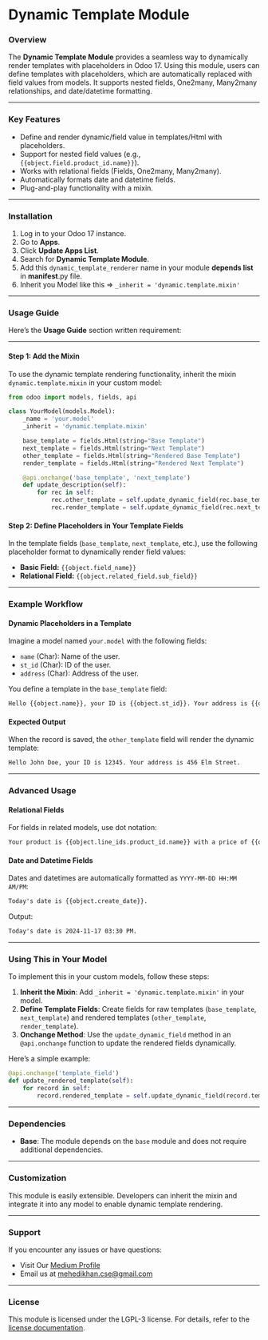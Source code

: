 # Dynamic Template Module

### **Overview**
The **Dynamic Template Module** provides a seamless way to dynamically render templates with placeholders in Odoo 17. Using this module, users can define templates with placeholders, which are automatically replaced with field values from models. It supports nested fields, One2many, Many2many relationships, and date/datetime formatting.

---

### **Key Features**
- Define and render dynamic/field value in templates/Html with placeholders.
- Support for nested field values (e.g., `{{object.field.product_id.name}}`).
- Works with relational fields (Fields, One2many, Many2many).
- Automatically formats date and datetime fields.
- Plug-and-play functionality with a mixin.

---

### **Installation**
1. Log in to your Odoo 17 instance.
2. Go to **Apps**.
3. Click **Update Apps List**.
4. Search for **Dynamic Template Module**.
5. Add this `dynamic_template_renderer` name in your module **depends list** in __manifest__.py file.
6. Inherit you Model like this => `_inherit = 'dynamic.template.mixin'`
---

### **Usage Guide**
Here’s the **Usage Guide** section written requirement:

---


#### **Step 1: Add the Mixin**
To use the dynamic template rendering functionality, inherit the mixin `dynamic.template.mixin` in your custom model:

```python
from odoo import models, fields, api

class YourModel(models.Model):
    _name = 'your.model'
    _inherit = 'dynamic.template.mixin'

    base_template = fields.Html(string="Base Template")
    next_template = fields.Html(string="Next Template")
    other_template = fields.Html(string="Rendered Base Template")
    render_template = fields.Html(string="Rendered Next Template")

    @api.onchange('base_template', 'next_template')
    def update_description(self):
        for rec in self:
            rec.other_template = self.update_dynamic_field(rec.base_template)
            rec.render_template = self.update_dynamic_field(rec.next_template)
```

#### **Step 2: Define Placeholders in Your Template Fields**
In the template fields (`base_template`, `next_template`, etc.), use the following placeholder format to dynamically render field values:
- **Basic Field:** `{{object.field_name}}`
- **Relational Field:** `{{object.related_field.sub_field}}`

---

### **Example Workflow**

#### **Dynamic Placeholders in a Template**
Imagine a model named `your.model` with the following fields:
- `name` (Char): Name of the user.
- `st_id` (Char): ID of the user.
- `address` (Char): Address of the user.

You define a template in the `base_template` field:
```html
Hello {{object.name}}, your ID is {{object.st_id}}. Your address is {{object.address}}.
```

#### **Expected Output**
When the record is saved, the `other_template` field will render the dynamic template:
```html
Hello John Doe, your ID is 12345. Your address is 456 Elm Street.
```

---

### **Advanced Usage**

#### **Relational Fields**
For fields in related models, use dot notation:
```html
Your product is {{object.line_ids.product_id.name}} with a price of {{object.line_ids.price_unit}}.
```

#### **Date and Datetime Fields**
Dates and datetimes are automatically formatted as `YYYY-MM-DD HH:MM AM/PM`:
```html
Today's date is {{object.create_date}}.
```
Output:
```html
Today's date is 2024-11-17 03:30 PM.
```

---

### **Using This in Your Model**
To implement this in your custom models, follow these steps:
1. **Inherit the Mixin**: Add `_inherit = 'dynamic.template.mixin'` in your model.
2. **Define Template Fields**: Create fields for raw templates (`base_template`, `next_template`) and rendered templates (`other_template`, `render_template`).
3. **Onchange Method**: Use the `update_dynamic_field` method in an `@api.onchange` function to update the rendered fields dynamically.

Here’s a simple example:
```python
@api.onchange('template_field')
def update_rendered_template(self):
    for record in self:
        record.rendered_template = self.update_dynamic_field(record.template_field)
```

---

### **Dependencies**
- **Base**: The module depends on the `base` module and does not require additional dependencies.

---

### **Customization**
This module is easily extensible. Developers can inherit the mixin and integrate it into any model to enable dynamic template rendering.

---

### **Support**
If you encounter any issues or have questions:
- Visit Our [Medium Profile](https://mehedi-khan.medium.com/)
- Email us at [mehedikhan.cse@gmail.com](mailto:mehedikhan.cse@gmail.com)

---

### **License**
This module is licensed under the LGPL-3 license. For details, refer to the [license documentation](https://choosealicense.com/licenses/lgpl-3.0/).
